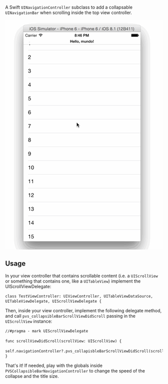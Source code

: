 A Swift `UINavigationController` subclass to add a collapsable `UINavigationBar` when scrolling inside the top view controller.

![alt tag](demo1.gif)

## Usage

In your view controller that contains scrollable content (i.e. a `UIScrollView` or something that contains one, like a `UITableView`) implement the UIScrollViewDelegate:

```
class TestViewController: UIViewController, UITableViewDataSource, UITableViewDelegate, UIScrollViewDelegate {
```

Then, inside your view controller, implement the following delegate method, and call `pvs_collapsibleBarScrollViewDidScroll` passing in the `UIScrollView` instance:

```
//#pragma - mark UIScrollViewDelegate

func scrollViewDidScroll(scrollView: UIScrollView) {
    self.navigationController?.pvs_collapisbleBarScrollViewDidScroll(scrollView)
}
```

That's it!
If needed, play with the globals inside `PVSCollapsibleBarNavigationController` to change the speed of the collapse and the title size.
